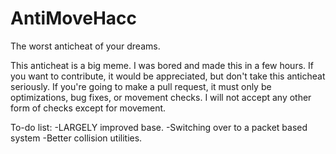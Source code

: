 # AntiMoveHacc
The worst anticheat of your dreams.

This anticheat is a big meme. I was bored and made this in a few hours. If you want to contribute, it would be appreciated, but don't take this anticheat seriously.
If you're going to make a pull request, it must only be optimizations, bug fixes, or movement checks. I will not accept any other form of checks except for movement.

To-do list:
-LARGELY improved base.
-Switching over to a packet based system
-Better collision utilities.
